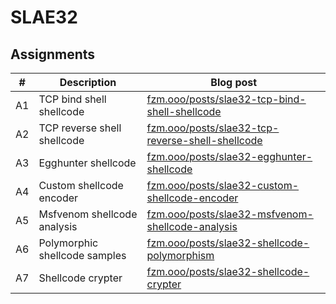 # SLAE32

## Assignments

| #   | Description                   | Blog post                                                                                                    |
| --- | ----------------------------- | ------------------------------------------------------------------------------------------------------------ |
| A1  | TCP bind shell shellcode      | [fzm.ooo/posts/slae32-tcp-bind-shell-shellcode ](https://fzm.ooo/posts/slae32-tcp-bind-shell-shellcode)      |
| A2  | TCP reverse shell shellcode   | [fzm.ooo/posts/slae32-tcp-reverse-shell-shellcode](https://fzm.ooo/posts/slae32-tcp-reverse-shell-shellcode) |
| A3  | Egghunter shellcode           | [fzm.ooo/posts/slae32-egghunter-shellcode ](https://fzm.ooo/posts/slae32-egghunter-shellcode)                |
| A4  | Custom shellcode encoder      | [fzm.ooo/posts/slae32-custom-shellcode-encoder ](https://fzm.ooo/posts/slae32-custom-shellcode-encoder)      |
| A5  | Msfvenom shellcode analysis   | [fzm.ooo/posts/slae32-msfvenom-shellcode-analysis](https://fzm.ooo/posts/slae32-msfvenom-shellcode-analysis) |
| A6  | Polymorphic shellcode samples | [fzm.ooo/posts/slae32-shellcode-polymorphism ](https://fzm.ooo/posts/slae32-shellcode-polymorphism)          |
| A7  | Shellcode crypter             | [fzm.ooo/posts/slae32-shellcode-crypter ](https://fzm.ooo/posts/slae32-shellcode-crypter-loader-cgo)         |
